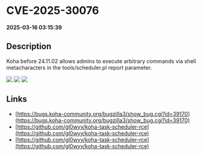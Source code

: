 # CVE-2025-30076

**2025-03-16 03:15:39**

## Description
Koha before 24.11.02 allows admins to execute arbitrary commands via shell metacharacters in the tools/scheduler.pl report parameter.

![](https://img.shields.io/static/v1?label=Score&message=7.7&color=red)
![](https://img.shields.io/static/v1?label=Severity&message=HIGH&color=red)
![](https://img.shields.io/static/v1?label=CWE&message=RCE&color=green)

## Links
- [https://bugs.koha-community.org/bugzilla3/show_bug.cgi?id=39170](https://bugs.koha-community.org/bugzilla3/show_bug.cgi?id=39170)
- [https://github.com/gl0wyy/koha-task-scheduler-rce](https://github.com/gl0wyy/koha-task-scheduler-rce)
- [https://github.com/gl0wyy/koha-task-scheduler-rce](https://github.com/gl0wyy/koha-task-scheduler-rce)
